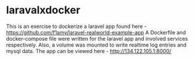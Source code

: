 # laravalxdocker
This is an exercise to dockerize a laravel app found here - https://github.com/f1amy/laravel-realworld-example-app
A Dockerfile and docker-compose file were written for the laravel app and involved services respectively.
Also, a volume was mounted to write realtime log entries and mysql data.
The app can be viewed here - http://134.122.105.1:8000/
